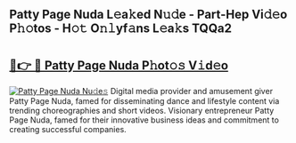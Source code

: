 ## Patty Page Nuda L𝚎a𝚔ed N𝚞𝚍e - Part-Hep Vi𝚍𝚎o P𝚑𝚘tos - H𝚘𝚝 O𝚗𝚕yf𝚊ns L𝚎a𝚔s TQQa2

# <h2><a href="http://kfb7hqc.oniu.top/?m=Patty+Page+Nuda">🔗👉 🔴 Patty Page Nuda P𝚑ot𝚘𝚜 V𝚒d𝚎o</a></h2>

[![Patty Page Nuda Nu𝚍e𝚜](https://i.imgur.com/0qMVB7G.gif)](http://kfb7hqc.oniu.top/?m=Patty+Page+Nuda)
Digital media provider and amusement giver Patty Page Nuda, famed for disseminating dance and lifestyle content via trending choreographies and short videos. Visionary entrepreneur Patty Page Nuda, famed for their innovative business ideas and commitment to creating successful companies.  
